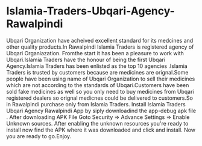 # Islamia-Traders-Ubqari-Agency-Rawalpindi
Ubqari Organization have acheived excellent standard for its medcines and other quality products.In Rawalpindi Islamia Traders is registered agency of Ubqari Organiazation. Fromthe start it has been a pleasure to work with Ubqari.Islamia Traders have the honour of being the first Ubqari Agency.Islamia Traders has been enlisted as the top 10 agencies .Islamia Traders is trusted by customers because are medicines are orignal.Some people have been using name of Ubqari Organization to sell their medicines which are not according to the standards of Ubqari.Customers have been sold fake medicines as well so you only need to buy medicines from Ubqari registered dealers so orignal medicnes could be delivered to customers.So in Rawalpindi purchase only from Islamia Traders.
Install Islamia Traders Ubqari Agency Rawalpindi App by siply downloadind the app-debug apk file .
After downloading APK File Goto Security => Advance Settings => Enable Unknown sources.
After enabling the unknown resources you're ready to install now find the APK where it was downloaded and click and install.
Now you are ready to go.Enjoy.
